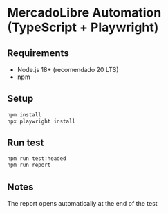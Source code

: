 # MercadoLibre Automation (TypeScript + Playwright)

## Requirements

- Node.js 18+ (recomendado 20 LTS)
- npm

## Setup

```bash
npm install
npx playwright install
```

## Run test

```bash
npm run test:headed
npm run report
```

## Notes

The report opens automatically at the end of the test
